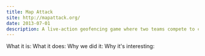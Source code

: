 ```yaml
---
title: Map Attack
site: http://mapattack.org/
date: 2013-07-01
description: A live-action geofencing game where two teams compete to claim the most territory by physically visiting the places marked by a coin on a map. Built as the brainchild of <a href="http://caseorganic.com/">Amber Case</a> to demonstrate the capabilities of Esri's Geotrigger Service.
---
```


What it is:
What it does:
Why we did it:
Why it's interesting: